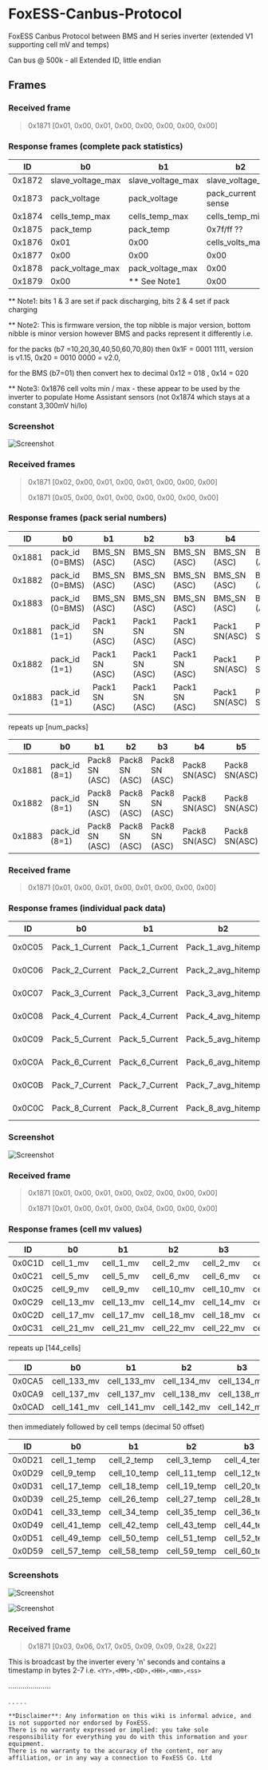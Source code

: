 # FoxESS-Canbus-Protocol
FoxESS Canbus Protocol between BMS and H series inverter (extended V1 supporting cell mV and temps)

Can bus @ 500k - all Extended ID, little endian

## Frames

### Received frame 

> 0x1871 [0x01,  0x00,  0x01,  0x00,  0x00,  0x00,  0x00,  0x00]

### Response frames (complete pack statistics)

| ID     | b0                | b1                | b2                | b3                | b4           | b5           | b6               | b7              |
| ------ | ----------------- | ----------------- | ----------------- | ----------------- | ------------ | ------------ | ---------------- | --------------- |
| 0x1872 | slave_voltage_max | slave_voltage_max | slave_voltage_min | slave_voltage_min | charge_max   | charge_max   | discharge_max    | discharge_max   |
| 0x1873 | pack_voltage      | pack_voltage      | pack_current sense| pack_current sense| pack_SoC     | 0x00         | pack_kwh_remain  | pack_kwh_remain |
| 0x1874 | cells_temp_max    | cells_temp_max    | cells_temp_min    | cells_temp_min    | cells_mv_max | cells_mv_max | cells_mv_min     | cells_mv_min    |
| 0x1875 | pack_temp         | pack_temp         | 0x7f/ff ??        | number_packs      | 0x01 contact | 0x00         | cycle_count      | cycle_count     |
| 0x1876 | 0x01              | 0x00              | cells_volts_max   | cells_volts_max   | 0x00         | 0x00         | cells_volts_min  | cells_volts_min |
| 0x1877 | 0x00              | 0x00              | 0x00              | 0x00              | h/w version? | 0x00         | ** See Note 2    | pack_id 0x10    |
| 0x1878 | pack_voltage_max  | pack_voltage_max  | 0x00              | 0x00              | wh_total     | wh_total     | wh_total         | wh_total        |
| 0x1879 | 0x00              | ** See Note1       | 0x00              | 0x00              | 0x00         | 0x00         | 0x00             | 0x00            |

** Note1: bits 1 & 3 are set if pack discharging, bits 2 & 4 set if pack charging

** Note2: This is firmware version, the top nibble is major version, bottom nibble is minor version however BMS and packs represent it differently
i.e. 

for the packs (b7 =10,20,30,40,50,60,70,80) then 0x1F = 0001 1111, version is v1.15, 0x20 = 0010 0000 = v2.0, 

for the BMS (b7=01) then convert hex to decimal 0x12 = 018 , 0x14 = 020
     
** Note3: 0x1876 cell volts min / max - these appear to be used by the inverter to populate Home Assistant sensors (not 0x1874 which stays at a constant 3,300mV hi/lo)

### Screenshot
![Screenshot](https://github.com/FozzieUK/FoxESS-Canbus-Protocol/blob/main/bmspack.jpg)

### Received frames

> 0x1871 [0x02,  0x00,  0x01,  0x00,  0x01,  0x00,  0x00,  0x00]
> 
> 0x1871 [0x05,  0x00,  0x01,  0x00,  0x00,  0x00,  0x00,  0x00]


### Response frames (pack serial numbers)

| ID     | b0                | b1                | b2                | b3                | b4           | b5           | b6               | b7              |
| ------ | ----------------- | ----------------- | ----------------- | ----------------- | ------------ | ------------ | ---------------- | --------------- |
| 0x1881 | pack_id (0=BMS)   | BMS_SN (ASC)      | BMS_SN (ASC)      | BMS_SN (ASC)      | BMS_SN (ASC) | BMS_SN (ASC) | BMS_SN (ASC)     | BMS_SN (ASC)    |
| 0x1882 | pack_id (0=BMS)   | BMS_SN (ASC)      | BMS_SN (ASC)      | BMS_SN (ASC)      | BMS_SN (ASC) | BMS_SN (ASC) | BMS_SN (ASC)     | BMS_SN (ASC)    |
| 0x1883 | pack_id (0=BMS)   | BMS_SN (ASC)      | BMS_SN (ASC)      | BMS_SN (ASC)      | BMS_SN (ASC) | BMS_SN (ASC) | BMS_SN (ASC)     | BMS_SN (ASC)    |
| 0x1881 | pack_id (1=1)     | Pack1 SN (ASC)    | Pack1 SN (ASC)    | Pack1 SN (ASC)    | Pack1 SN(ASC)| Pack1 SN(ASC)| Pack1 SN(ASC)    | Pack1 SN(ASC)   |
| 0x1882 | pack_id (1=1)     | Pack1 SN (ASC)    | Pack1 SN (ASC)    | Pack1 SN (ASC)    | Pack1 SN(ASC)| Pack1 SN(ASC)| Pack1 SN(ASC)    | Pack1 SN(ASC)   |
| 0x1883 | pack_id (1=1)     | Pack1 SN (ASC)    | Pack1 SN (ASC)    | Pack1 SN (ASC)    | Pack1 SN(ASC)| Pack1 SN(ASC)| Pack1 SN(ASC)    | Pack1 SN(ASC)   |

repeats up [num_packs]

| ID     | b0                | b1                | b2                | b3                | b4           | b5           | b6               | b7              |
| ------ | ----------------- | ----------------- | ----------------- | ----------------- | ------------ | ------------ | ---------------- | --------------- |
| 0x1881 | pack_id (8=1)     | Pack8 SN (ASC)    | Pack8 SN (ASC)    | Pack8 SN (ASC)    | Pack8 SN(ASC)| Pack8 SN(ASC)| Pack8 SN(ASC)    | Pack8 SN(ASC)   |
| 0x1882 | pack_id (8=1)     | Pack8 SN (ASC)    | Pack8 SN (ASC)    | Pack8 SN (ASC)    | Pack8 SN(ASC)| Pack8 SN(ASC)| Pack8 SN(ASC)    | Pack8 SN(ASC)   |
| 0x1883 | pack_id (8=1)     | Pack8 SN (ASC)    | Pack8 SN (ASC)    | Pack8 SN (ASC)    | Pack8 SN(ASC)| Pack8 SN(ASC)| Pack8 SN(ASC)    | Pack8 SN(ASC)   |


### Received frame 

> 0x1871 [0x01,  0x00,  0x01,  0x00,  0x01,  0x00,  0x00,  0x00]

### Response frames (individual pack data)

| ID     | b0                | b1                | b2                | b3                | b4           | b5           | b6               | b7              |
| ------ | ----------------- | ----------------- | ----------------- | ----------------- | ------------ | ------------ | ---------------- | --------------- |
| 0x0C05 | Pack_1_Current    | Pack_1_Current    | Pack_1_avg_hitemp | Pack_1_avg_lotemp | pack_1_SoC   |b4-7chg/dis?  | pack_1_volts     | pack_1_volts    |
| 0x0C06 | Pack_2_Current    | Pack_2_Current    | Pack_2_avg_hitemp | Pack_2_avg_lotemp | pack_2_SoC   |b4-7chg/dis?  | pack_2_volts     | pack_2_volts    |
| 0x0C07 | Pack_3_Current    | Pack_3_Current    | Pack_3_avg_hitemp | Pack_3_avg_lotemp | pack_3_SoC   |b4-7chg/dis?  | pack_3_volts     | pack_3_volts    |
| 0x0C08 | Pack_4_Current    | Pack_4_Current    | Pack_4_avg_hitemp | Pack_4_avg_lotemp | pack_4_SoC   |b4-7chg/dis?  | pack_4_volts     | pack_4_volts    |
| 0x0C09 | Pack_5_Current    | Pack_5_Current    | Pack_5_avg_hitemp | Pack_5_avg_lotemp | pack_5_SoC   |b4-7chg/dis?  | pack_5_volts     | pack_5_volts    |
| 0x0C0A | Pack_6_Current    | Pack_6_Current    | Pack_6_avg_hitemp | Pack_6_avg_lotemp | pack_6_SoC   |b4-7chg/dis?  | pack_6_volts     | pack_6_volts    |
| 0x0C0B | Pack_7_Current    | Pack_7_Current    | Pack_7_avg_hitemp | Pack_7_avg_lotemp | pack_7_SoC   |b4-7chg/dis?  | pack_7_volts     | pack_7_volts    |
| 0x0C0C | Pack_8_Current    | Pack_8_Current    | Pack_8_avg_hitemp | Pack_8_avg_lotemp | pack_8_SoC   |b4-7chg/dis?  | pack_8_volts     | pack_8_volts    |

### Screenshot
![Screenshot](https://github.com/FozzieUK/FoxESS-Canbus-Protocol/blob/main/packinf.jpg)


### Received frame 

> 0x1871 [0x01,  0x00,  0x01,  0x00,  0x02,  0x00,  0x00,  0x00]
> 
> 0x1871 [0x01,  0x00,  0x01,  0x00,  0x04,  0x00,  0x00,  0x00]

### Response frames (cell mv values)

| ID     | b0                | b1                | b2                | b3                | b4           | b5           | b6               | b7              |
| ------ | ----------------- | ----------------- | ----------------- | ----------------- | ------------ | ------------ | ---------------- | --------------- |
| 0x0C1D | cell_1_mv         | cell_1_mv         | cell_2_mv         | cell_2_mv         | cell_3_mv    | cell_3_mv    | cell_4_mv        | cell_4_mv       |
| 0x0C21 | cell_5_mv         | cell_5_mv         | cell_6_mv         | cell_6_mv         | cell_7_mv    | cell_7_mv    | cell_8_mv        | cell_8_mv       |
| 0x0C25 | cell_9_mv         | cell_9_mv         | cell_10_mv        | cell_10_mv        | cell_11_mv   | cell_11_mv   | cell_12_mv       | cell_12_mv      |
| 0x0C29 | cell_13_mv        | cell_13_mv        | cell_14_mv        | cell_14_mv        | cell_15_mv   | cell_15_mv   | cell_16_mv       | cell_16_mv      |
| 0x0C2D | cell_17_mv        | cell_17_mv        | cell_18_mv        | cell_18_mv        | cell_19_mv   | cell_19_mv   | cell_20_mv       | cell_20_mv      |
| 0x0C31 | cell_21_mv        | cell_21_mv        | cell_22_mv        | cell_22_mv        | cell_23_mv   | cell_23_mv   | cell_24_mv       | cell_24_mv      |

repeats up [144_cells]

| ID     | b0                | b1                | b2                | b3                | b4           | b5           | b6               | b7              |
| ------ | ----------------- | ----------------- | ----------------- | ----------------- | ------------ | ------------ | ---------------- | --------------- |
| 0x0CA5 | cell_133_mv        | cell_133_mv      | cell_134_mv       | cell_134_mv       | cell_135_mv  | cell_135_mv  | cell_136_mv      | cell_136_mv     |
| 0x0CA9 | cell_137_mv        | cell_137_mv      | cell_138_mv       | cell_138_mv       | cell_139_mv  | cell_139_mv  | cell_140_mv      | cell_140_mv     |
| 0x0CAD | cell_141_mv        | cell_141_mv      | cell_142_mv       | cell_142_mv       | cell_143_mv  | cell_143_mv  | cell_144_mv      | cell_144_mv     |

then immediately followed by cell temps (decimal 50 offset)

| ID     | b0                | b1                | b2                | b3                | b4           | b5           | b6               | b7              |
| ------ | ----------------- | ----------------- | ----------------- | ----------------- | ------------ | ------------ | ---------------- | --------------- |
| 0x0D21 | cell_1_temp        | cell_2_temp      | cell_3_temp       | cell_4_temp       | cell_5_temp  | cell_6_temp  | cell_7_temp      | cell_8_temp     |
| 0x0D29 | cell_9_temp        | cell_10_temp     | cell_11_temp      | cell_12_temp      | cell_13_temp | cell_14_temp | cell_15_temp     | cell_16_temp    |
| 0x0D31 | cell_17_temp       | cell_18_temp     | cell_19_temp      | cell_20_temp      | cell_21_temp | cell_22_temp | cell_23_temp     | cell_24_temp    |
| 0x0D39 | cell_25_temp       | cell_26_temp     | cell_27_temp      | cell_28_temp      | cell_29_temp | cell_30_temp | cell_31_temp     | cell_32_temp    |
| 0x0D41 | cell_33_temp       | cell_34_temp     | cell_35_temp      | cell_36_temp      | cell_37_temp | cell_38_temp | cell_39_temp     | cell_40_temp    |
| 0x0D49 | cell_41_temp       | cell_42_temp     | cell_43_temp      | cell_44_temp      | cell_45_temp | cell_46_temp | cell_47_temp     | cell_48_temp    |
| 0x0D51 | cell_49_temp       | cell_50_temp     | cell_51_temp      | cell_52_temp      | cell_53_temp | cell_54_temp | cell_55_temp     | cell_56_temp    |
| 0x0D59 | cell_57_temp       | cell_58_temp     | cell_59_temp      | cell_60_temp      | cell_61_temp | cell_62_temp | cell_63_temp     | cell_64_temp    |

### Screenshots
![Screenshot](https://github.com/FozzieUK/FoxESS-Canbus-Protocol/blob/main/packmv.jpg)

![Screenshot](https://github.com/FozzieUK/FoxESS-Canbus-Protocol/blob/main/packtemp.jpg)


### Received frame 

> 0x1871 [0x03,  0x06,  0x17,  0x05,  0x09,  0x09,  0x28,  0x22]

This is broadcast by the inverter every 'n' seconds and contains a timestamp in bytes 2-7 i.e. ```<YY>,<MM>,<DD>,<HH>,<mm>,<ss>```





.....................
  
.
.
.
.
.
```
**Disclaimer**: Any information on this wiki is informal advice, and is not supported nor endorsed by FoxESS.
There is no warranty expressed or implied: you take sole responsibility for everything you do with this information and your equipment.
There is no warranty to the accuracy of the content, nor any affiliation, or in any way a connection to FoxESS Co. Ltd
```
